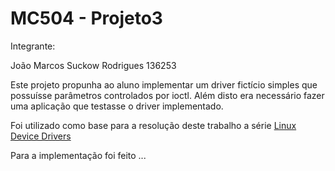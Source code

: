 MC504 - Projeto3
=============

Integrante:

João Marcos Suckow Rodrigues   136253

Este projeto propunha ao aluno implementar um driver fictício simples que possuísse parâmetros controlados por ioctl. Além disto era necessário fazer uma aplicação que testasse o driver implementado.

Foi utilizado como base para a resolução deste trabalho a série [Linux Device Drivers](http://www.opensourceforu.com/tag/linux-device-drivers-series/)

Para a implementação foi feito ...



